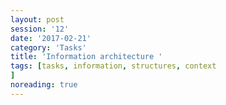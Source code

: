 ```yaml
--- 
layout: post 
session: '12' 
date: '2017-02-21' 
category: 'Tasks' 
title: 'Information architecture ' 
tags: [tasks, information, structures, context			] 
noreading: true
--- 
```


<excerpt/>
